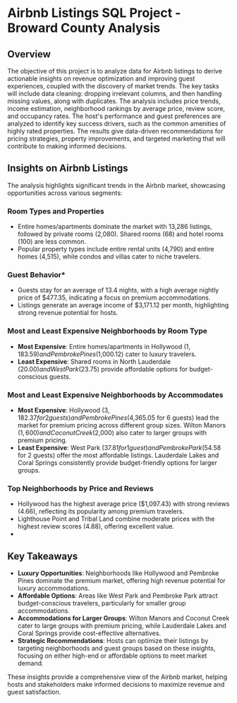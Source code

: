 # Airbnb Listings SQL Project - Broward County Analysis

## Overview
The objective of this project is to analyze data for Airbnb listings to derive actionable insights on revenue optimization and improving guest experiences, coupled with the discovery of market trends. The key tasks will include data cleaning: dropping irrelevant columns, and then handling missing values, along with duplicates. The analysis includes price trends, income estimation, neighborhood rankings by average price, review score, and occupancy rates. The host's performance and guest preferences are analyzed to identify key success drivers, such as the common amenities of highly rated properties. The results give data-driven recommendations for pricing strategies, property improvements, and targeted marketing that will contribute to making informed decisions.

## Insights on Airbnb Listings
The analysis highlights significant trends in the Airbnb market, showcasing opportunities across various segments:

### **Room Types and Properties**

- Entire homes/apartments dominate the market with 13,286 listings, followed by private rooms (2,080). Shared rooms (68) and hotel rooms (100) are less common.
- Popular property types include entire rental units (4,790) and entire homes (4,515), while condos and villas cater to niche travelers.

### **Guest Behavior*** 

- Guests stay for an average of 13.4 nights, with a high average nightly price of $477.35, indicating a focus on premium accommodations.
- Listings generate an average income of $3,171.12 per month, highlighting strong revenue potential for hosts.

### **Most and Least Expensive Neighborhoods by Room Type** 

- **Most Expensive**: Entire homes/apartments in Hollywood ($1,183.59) and Pembroke Pines ($1,000.12) cater to luxury travelers.
- **Least Expensive**: Shared rooms in North Lauderdale ($20.00) and West Park ($23.75) provide affordable options for budget-conscious guests.

### **Most and Least Expensive Neighborhoods by Accommodates**

- **Most Expensive**: Hollywood ($3,182.37 for 2 guests) and Pembroke Pines ($4,365.05 for 6 guests) lead the market for premium pricing across different group sizes. Wilton Manors ($1,600) and Coconut Creek ($2,000) also cater to larger groups with premium pricing.
- **Least Expensive**: West Park ($37.81 for 1 guest) and Pembroke Park ($54.58 for 2 guests) offer the most affordable listings. Lauderdale Lakes and Coral Springs consistently provide budget-friendly options for larger groups.

### **Top Neighborhoods by Price and Reviews**

- Hollywood has the highest average price ($1,097.43) with strong reviews (4.66), reflecting its popularity among premium travelers.
- Lighthouse Point and Tribal Land combine moderate prices with the highest review scores (4.88), offering excellent value.
- 
## **Key Takeaways**
- **Luxury Opportunities**: Neighborhoods like Hollywood and Pembroke Pines dominate the premium market, offering high revenue potential for luxury accommodations.
- **Affordable Options**: Areas like West Park and Pembroke Park attract budget-conscious travelers, particularly for smaller group accommodations.
- **Accommodations for Larger Groups**: Wilton Manors and Coconut Creek cater to large groups with premium pricing, while Lauderdale Lakes and Coral Springs provide cost-effective alternatives.
- **Strategic Recommendations**: Hosts can optimize their listings by targeting neighborhoods and guest groups based on these insights, focusing on either high-end or affordable options to meet market demand.

These insights provide a comprehensive view of the Airbnb market, helping hosts and stakeholders make informed decisions to maximize revenue and guest satisfaction.

